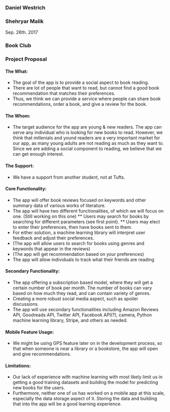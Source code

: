 ### Daniel Westrich
### Shehryar Malik

Sep. 26th. 2017

### Book Club
### Project Proposal

#### The What:
* The goal of the app is to provide a social aspect to book reading.
* There are lot of people that want to read, but cannot find a good book recommendation that matches their preferences.
* Thus, we think we can provide a service where people can share book recommendations, order a book, and give a review for the book.
  
#### The Whom:
* The target audience for the app are young & new readers.
  The app can serve any individual who is looking for new books to read. However, we think that millenials and yound readers are a very important market for our app, as many young adults are not reading as much as they want to. Since we are adding a social component to reading, we believe that we can get enough interest.
  
#### The Support:
* We have a support from another student, not at Tufts.

#### Core Functionality:
* The app will offer book reviews focused on keywords and other summary data of various works of literature.
* The app will have two different functionalities, of which we will focus on one. (Still working on this one)
** Users may search for books by searching for different parameters (see first point).
** Users may elect to enter their preferences, then have books sent to them.
* For either solution, a machine learning library will interpret user feedback and adjust their preferences.
* (The app will allow users to search for books using genres and keywords that appear in the reviews)
* (The app will get recommendation based on your preferences)
* The app will allow individuals to track what their friends are reading

#### Secondary Functionality:
* The app offering a subscription based model, where they will get a certain number of book per month. The number of books can vary based on how much they read, and can contain variety of genres.
* Creating a more robust social media aspect, such as spoiler discussions.
* The app will use secondary functionalities including Amazon Reviews API, Goodreads API, Twitter API, Facebook API(?), camera, Python machine learning library, Stripe, and others as needed.

#### Mobile Feature Usage:
* We might be using GPS feature later on in the development process, so that when someone is near a library or a bookstore, the app will open and give recommendations.

#### Limitations:
* Our lack of experience with machine learning with most likely limit us in getting a good training datasets and building the model for predicting new books for the users.
* Furthermore, neither one of us has worked on a mobile app at this scale, especially the data storage aspect of it. Storing the data and building that into the app will be a good learning experience. 
